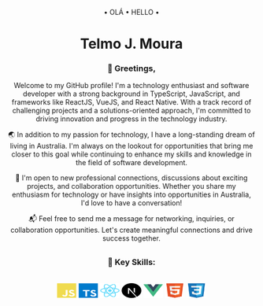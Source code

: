 <div align="center">
  <p> • OLÁ  • HELLO •</p>
  <h1> Telmo J. Moura </h1>
</div>
<div align="center">


 </p>

   <h3> 👋 Greetings,</h3>

<p>Welcome to my GitHub profile! I'm a technology enthusiast and software developer with a strong background in TypeScript, JavaScript, and frameworks like ReactJS, VueJS, and React Native. With a track record of challenging projects and a solutions-oriented approach, I'm committed to driving innovation and progress in the technology industry.</p>


<p>🌏 In addition to my passion for technology, I have a long-standing dream of living in Australia. I'm always on the lookout for opportunities that bring me closer to this goal while continuing to enhance my skills and knowledge in the field of software development.</p>

<p>💼 I'm open to new professional connections, discussions about exciting projects, and collaboration opportunities. Whether you share my enthusiasm for technology or have insights into opportunities in Australia, I'd love to have a conversation!</p>

<p>📬 Feel free to send me a message for networking, inquiries, or collaboration opportunities. Let's create meaningful connections and drive success together.</p>

</div>


##
<div align="center">
  
   <h3> 🚀 Key Skills:</h3>
</div>
<div align="center" style="display: inline_block"><br>
  <img align="center" alt="eutelmo-Js" height="30" width="40" src="https://raw.githubusercontent.com/devicons/devicon/master/icons/javascript/javascript-plain.svg">
  <img align="center" alt="eutelmo-Js" height="30" width="40" src="https://raw.githubusercontent.com/devicons/devicon/master/icons/typescript/typescript-plain.svg">
  <img align="center" alt="eutelmo-React" height="30" width="40" src="https://raw.githubusercontent.com/devicons/devicon/master/icons/react/react-original.svg">
  <img align="center" alt="eutelmo-Next" height="30" width="40" src="https://raw.githubusercontent.com/devicons/devicon/master/icons/nextjs/nextjs-original.svg">
  <img align="center" alt="eutelmo-Next" height="30" width="40" src="https://raw.githubusercontent.com/devicons/devicon/master/icons/vuejs/vuejs-original.svg">
  <img align="center" alt="eutelmo-HTML" height="30" width="40" src="https://raw.githubusercontent.com/devicons/devicon/master/icons/html5/html5-original.svg">
  <img align="center" alt="eutelmo-CSS" height="30" width="40" src="https://raw.githubusercontent.com/devicons/devicon/master/icons/css3/css3-original.svg">
  

 
  </div>
  

</div>




